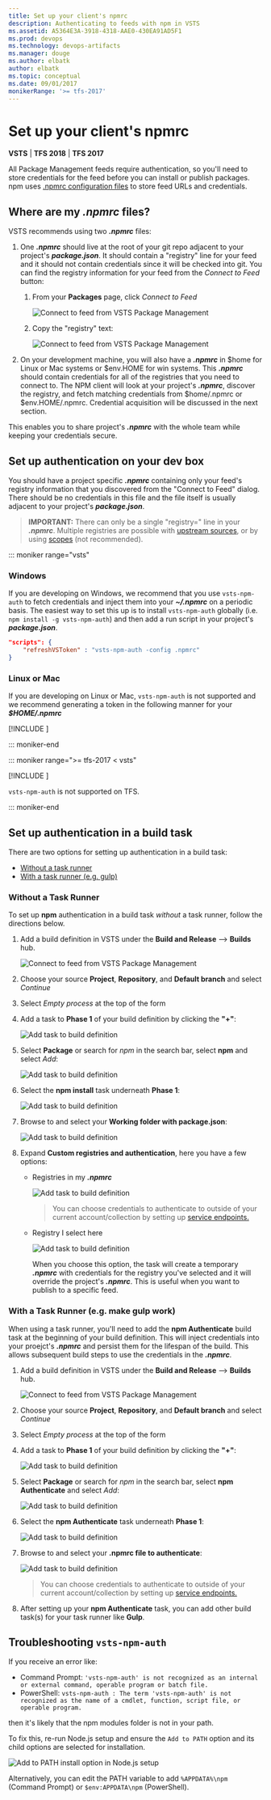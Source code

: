 ```yaml
---
title: Set up your client's npmrc
description: Authenticating to feeds with npm in VSTS
ms.assetid: A5364E3A-3918-4318-AAE0-430EA91AD5F1
ms.prod: devops
ms.technology: devops-artifacts
ms.manager: douge
ms.author: elbatk
author: elbatk
ms.topic: conceptual
ms.date: 09/01/2017
monikerRange: '>= tfs-2017'
---
```


# Set up your client's npmrc

**VSTS** | **TFS 2018** | **TFS 2017**

All Package Management feeds require authentication, so you'll need to store credentials for the feed before you can install or publish packages. npm uses [.npmrc configuration files](https://docs.npmjs.com/files/npmrc) to store feed URLs and credentials.

## Where are my **_.npmrc_** files?

VSTS recommends using two **_.npmrc_** files:

1.	One **_.npmrc_** should live at the root of your git repo adjacent to your project's **_package.json_**.  It should contain a "registry" line for your feed and it should not contain credentials since it will be checked into git.  You can find the registry information for your feed from the _Connect to Feed_ button:

    1. From your **Packages** page, click _Connect to Feed_

        ![Connect to feed from VSTS Package Management](../_shared/_img/connect-to-feed.png)

    2. Copy the "registry" text:

        ![Connect to feed from VSTS Package Management](../_shared/_img/connect-to-feed-npm-registry.png)
        
2.	On your development machine, you will also have a **_.npmrc_** in $home for Linux or Mac systems or $env.HOME for win systems.  This **_.npmrc_** should contain credentials for all of the registries that you need to connect to.  The NPM client will look at your project's **_.npmrc_**, discover the registry, and fetch matching credentials from $home/.npmrc or $env.HOME/.npmrc.  Credential acquisition will be discussed in the next section.

This enables you to share project's **_.npmrc_** with the whole team while keeping your credentials secure.

## Set up authentication on your dev box
You should have a project specific **_.npmrc_** containing only your feed's registry information that you discovered from the "Connect to Feed" dialog.  There should be no credentials in this file and the file itself is usually adjacent to your project's **_package.json_**.

> **IMPORTANT:** There can only be a single "registry=" line in your **_.npmrc_**.  Multiple registries are possible with [upstream sources](../concepts/upstream-sources.md), or by using [scopes](..//npm/scopes.md) (not recommended).

::: moniker range="vsts"

### Windows
If you are developing on Windows, we recommend that you use `vsts-npm-auth` to fetch credentials and inject them into your **_~/.npmrc_** on a periodic basis.  The easiest way to set this up is to install `vsts-npm-auth` globally (i.e. `npm install -g vsts-npm-auth`) and then add a run script in your project's **_package.json_**.

```json
"scripts": {
    "refreshVSToken" : "vsts-npm-auth -config .npmrc"
}
```

### Linux or Mac
If you are developing on Linux or Mac, `vsts-npm-auth` is not supported and we recommend generating a token in the following manner for your **_$HOME/.npmrc_**

[!INCLUDE [](../_shared/npm/npmrc.md)]

::: moniker-end

::: moniker range=">= tfs-2017 < vsts"

[!INCLUDE [](../_shared/npm/npmrc.md)]

`vsts-npm-auth` is not supported on TFS.

::: moniker-end

## Set up authentication in a build task

There are two options for setting up authentication in a build task:
* [Without a task runner](#without-a-task-runner)
* [With a task runner (e.g. gulp)](#with-a-task-runner-eg-make-gulp-work)

### Without a Task Runner
To set up **npm** authentication in a build task _without_ a task runner, follow the directions below.

1. Add a build definition in VSTS under the **Build and Release** --> **Builds** hub.

    ![Connect to feed from VSTS Package Management](../../pipelines/_img/get-started-designer/builds-tab-mine-new-button.png)

1. Choose your source **Project**, **Repository**, and **Default branch** and select _Continue_

1. Select _Empty process_ at the top of the form

1. Add a task to **Phase 1** of your build definition by clicking the **"+"**:

    ![Add task to build definition](../_shared/_img/build-definition/add-task-build-definition.png)

1. Select **Package** or search for _npm_ in the search bar, select **npm** and select _Add_:

    ![Add task to build definition](../_shared/_img/build-definition/build-definition-npm-task.png)

1. Select the **npm install** task underneath **Phase 1**:

    ![Add task to build definition](../_shared/_img/build-definition/build-definition-npm-install.png)

1. Browse to and select your **Working folder with package.json**:

    ![Add task to build definition](../_shared/_img/build-definition/build-definition-working-folder.png)

1. Expand **Custom registries and authentication**, here you have a few options: 

    * Registries in my **_.npmrc_**

        ![Add task to build definition](../_shared/_img/build-definition/registries-in-my-npmrc.png)

        > You can choose credentials to authenticate to outside of your current account/collection by setting up [service endpoints.](../../pipelines/library/service-endpoints.md#sep-npm)

    * Registry I select here

        ![Add task to build definition](../_shared/_img/build-definition/registry-i-select-here.png)

        When you choose this option, the task will create a temporary **_.npmrc_** with credentials for the registry you've selected and it will override the project's **_.npmrc_**. This is useful when you want to publish to a specific feed. 


### With a Task Runner (e.g. make gulp work)

When using a task runner, you'll need to add the **npm Authenticate** build task at the beginning of your build definition. This will inject credentials into your proejct's **_.npmrc_** and persist them for the lifespan of the build. This allows subsequent build steps to use the credentials in the **_.npmrc_**.

1. Add a build definition in VSTS under the **Build and Release** --> **Builds** hub.

    ![Connect to feed from VSTS Package Management](../../pipelines/_img/get-started-designer/builds-tab-mine-new-button.png)

1. Choose your source **Project**, **Repository**, and **Default branch** and select _Continue_

1. Select _Empty process_ at the top of the form

1. Add a task to **Phase 1** of your build definition by clicking the **"+"**:

    ![Add task to build definition](../_shared/_img/build-definition/add-task-build-definition.png)

1. Select **Package** or search for _npm_ in the search bar, select **npm Authenticate** and select _Add_:

    ![Add task to build definition](../_shared/_img/build-definition/build-definition-npm-auth-task.png)

1. Select the **npm Authenticate** task underneath **Phase 1**:

    ![Add task to build definition](../_shared/_img/build-definition/build-definition-npm-auth-task-phase.png)

1. Browse to and select your **.npmrc file to authenticate**:

    ![Add task to build definition](../_shared/_img/build-definition/build-definition-npm-auth-task-file.png)

    > You can choose credentials to authenticate to outside of your current account/collection by setting up [service endpoints.](../../pipelines/library/service-endpoints.md#sep-npm)

1. After setting up your **npm Authenticate** task, you can add other build task(s) for your task runner like **Gulp**.

## Troubleshooting `vsts-npm-auth`

If you receive an error like:

* Command Prompt: `'vsts-npm-auth' is not recognized as an internal or external command, operable program or batch file.`
* PowerShell: `vsts-npm-auth : The term 'vsts-npm-auth' is not recognized as the name of a cmdlet, function, script file, or operable program.`

then it's likely that the npm modules folder is not in your path. 

To fix this, re-run Node.js setup and ensure the `Add to PATH` option and its child options are selected for installation.

![Add to PATH install option in Node.js setup](./_img/node-setup.png)

Alternatively, you can edit the PATH variable to add `%APPDATA%\npm` (Command Prompt) or `$env:APPDATA\npm` (PowerShell).
